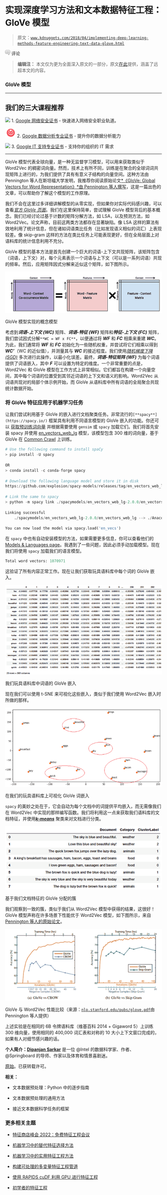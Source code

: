 # 实现深度学习方法和文本数据特征工程：GloVe 模型

> 原文：[`www.kdnuggets.com/2018/04/implementing-deep-learning-methods-feature-engineering-text-data-glove.html`](https://www.kdnuggets.com/2018/04/implementing-deep-learning-methods-feature-engineering-text-data-glove.html)

![c](img/3d9c022da2d331bb56691a9617b91b90.png) 评论

> **编辑注：** 本文仅为更为全面深入原文的一部分，原文[在此](https://towardsdatascience.com/understanding-feature-engineering-part-4-deep-learning-methods-for-text-data-96c44370bbfa)提供，涵盖了远超本文的内容。

### GloVe 模型

* * *

## 我们的三大课程推荐

![](img/0244c01ba9267c002ef39d4907e0b8fb.png) 1\. [Google 网络安全证书](https://www.kdnuggets.com/google-cybersecurity) - 快速进入网络安全职业轨道。

![](img/e225c49c3c91745821c8c0368bf04711.png) 2\. [Google 数据分析专业证书](https://www.kdnuggets.com/google-data-analytics) - 提升你的数据分析能力

![](img/0244c01ba9267c002ef39d4907e0b8fb.png) 3\. [Google IT 支持专业证书](https://www.kdnuggets.com/google-itsupport) - 支持你的组织的 IT 需求

* * *

GloVe 模型代表全球向量，是一种无监督学习模型，可以用来获取类似于 Word2Vec 的稠密词向量。然而，技术上有所不同，训练是在聚合的全球词词共现矩阵上进行的，为我们提供了具有有意义子结构的向量空间。这种方法由 Pennington 等人在斯坦福大学发明，我推荐你阅读原始论文[*《GloVe: Global Vectors for Word Representation》*由 Pennington 等人撰写](https://nlp.stanford.edu/pubs/glove.pdf)，这是一篇出色的文章，可以帮助你了解这个模型的工作原理。

我们不会在这里过多详细讲解模型的从零实现，但如果你对实际代码感兴趣，可以查看[*官方 GloVe 页面*](https://nlp.stanford.edu/projects/glove/)。我们在这里保持简单，尝试理解 GloVe 模型背后的基本概念。我们已经讨论过基于计数的矩阵分解方法，如 LSA，以及预测方法，如 Word2Vec。论文声称，目前这两类方法都存在显著缺陷。像 LSA 这样的算法有效地利用了统计信息，但在诸如词语类比任务（比如发现语义相似的词汇）上表现较差。像 skip-gram 这样的方法在类比任务上可能表现更好，但在全局层面上对语料库的统计信息利用不充分。

GloVe 模型的基本方法是首先创建一个巨大的词语-上下文共现矩阵，该矩阵包含（词语，上下文）对，每个元素表示一个词语与上下文（可以是一系列词语）共现的频率。然后，应用矩阵因式分解来近似这个矩阵，如下图所示。

![](img/80cf078c73ceb2a6e7c36fc8d7cc3d69.png)

GloVe 模型实现的概念模型

考虑到***词语-上下文 (WC)*** 矩阵、***词语-特征 (WF)*** 矩阵和***特征-上下文 (FC)*** 矩阵，我们尝试因式分解`**WC = WF x FC**`，以便通过将 ***WF*** 和 ***FC*** 相乘来重建 ***WC***。为此，我们通常将 ***WF*** 和 ***FC*** 初始化为一些随机权重，并尝试将它们相乘以得到 ***WC’***（WC 的近似值），并测量其与 ***WC*** 的接近程度。我们使用[*随机梯度下降 (SGD)*](https://en.wikipedia.org/wiki/Stochastic_gradient_descent) 多次进行此操作，以最小化误差。最终，***词语-特征矩阵 (WF)*** 为每个词语提供了词语嵌入，其中 ***F*** 可以设置为特定的维度。一个非常重要的点是，Word2Vec 和 GloVe 模型在工作方式上非常相似。它们都旨在构建一个向量空间，其中每个词语的位置受到其邻近词语的上下文和语义的影响。Word2Vec 从词语共现对的局部个体示例开始，而 GloVe 从语料库中所有词语的全局聚合共现统计数据开始。

### 将 GloVe 特征应用于机器学习任务

让我们尝试利用基于 GloVe 的嵌入进行文档聚类任务。非常流行的`[**spacy**](https://spacy.io/)` 框架具有利用不同语言模型的 GloVe 嵌入的功能。你还可以 [获取预训练词向量](https://nlp.stanford.edu/projects/glove/) 并根据需要使用 `gensim` 或 `spacy` 加载它们。我们将首先安装 spacy 并使用 [en_vectors_web_lg](https://spacy.io/models/en#en_vectors_web_lg) 模型，该模型包含 300 维的词向量，基于 GloVe 在 [Common Crawl](http://commoncrawl.org/) 上训练。

```py
# Use the following command to install spaCy
> pip install -U spacy

OR
> conda install -c conda-forge spacy

# Download the following language model and store it in disk
https://github.com/explosion/spacy-models/releases/tag/en_vectors_web_lg-2.0.0

# Link the same to spacy 
> python -m spacy link ./spacymodels/en_vectors_web_lg-2.0.0/en_vectors_web_lg en_vecs

Linking successful
    ./spacymodels/en_vectors_web_lg-2.0.0/en_vectors_web_lg --> ./Anaconda3/lib/site-packages/spacy/data/en_vecs

You can now load the model via spacy.load('en_vecs')
```

在 `spacy` 中也有自动安装模型的方法，如果需要更多信息，你可以查看他们的 [Models & Languages page](https://spacy.io/usage/models)。我遇到了一些问题，因此必须手动加载模型。现在我们将使用 `spacy` 加载我们的语言模型。

```py
Total word vectors: 1070971
```

这验证了所有内容正常工作。现在让我们获取玩具语料库中每个词的 GloVe 嵌入。

![](img/7d4096fb874254581b44b3fe25a6a800.png)

我们玩具语料库中词语的 GloVe 嵌入

现在我们可以使用 t-SNE 来可视化这些嵌入，类似于我们使用 Word2Vec 嵌入时所做的那样。

![](img/29df7fbe8977356b425429931fd7e3f3.png)

在我们的玩具语料库上可视化 GloVe 词嵌入

`spacy` 的美妙之处在于，它会自动为每个文档中的词提供平均嵌入，而无需像我们在 Word2Vec 中实现的那样编写函数。我们将利用这一点来获取我们语料库的文档特征，并使用[***k-means***](https://en.wikipedia.org/wiki/K-means_clustering) 聚类来对文档进行分类。

![](img/81a9b2a64f3a39b1e19db9ea6bcaa6b7.png)

基于我们文档特征的 GloVe 分配的簇

我们观察到一致的簇，类似于我们从 Word2Vec 模型中获得的结果，这很好！GloVe 模型声称在许多场景下性能优于 Word2Vec 模型，如下图所示，来自[Pennington 等人的原始论文](https://nlp.stanford.edu/pubs/glove.pdf)。

![](img/f091c4c53dea7145f115373f5c3fe01f.png)

GloVe 与 Word2Vec 性能比较（来源：[`nlp.stanford.edu/pubs/glove.pdf`](https://nlp.stanford.edu/pubs/glove.pdf)由 Pennington 等人提供）

上述实验是在相同的 6B 令牌语料库（维基百科 2014 + Gigaword 5）上训练 300 维向量，使用相同的 400,000 词汇表和对称的 10 大小上下文窗口完成的，如果有人对细节感兴趣的话。

**个人简介：[Dipanjan Sarkar](https://www.linkedin.com/in/dipanzan)** 是一位 @Intel 的数据科学家、作者、@Springboard 的导师、作家以及体育和情景喜剧迷。

[原始](https://towardsdatascience.com/understanding-feature-engineering-part-4-deep-learning-methods-for-text-data-96c44370bbfa)。已获转载许可。

**相关：**

+   文本数据预处理：Python 中的逐步指南

+   文本数据预处理的通用方法

+   接近文本数据科学任务的框架

### 更多相关主题

+   [特征商店峰会 2022：免费特征工程会议](https://www.kdnuggets.com/2022/10/hopsworks-feature-store-summit-2022-free-conference-feature-engineering.html)

+   [机器学习中的替代特征选择方法](https://www.kdnuggets.com/2021/12/alternative-feature-selection-methods-machine-learning.html)

+   [机器学习中的实用特征工程方法](https://www.kdnuggets.com/2023/07/practical-approach-feature-engineering-machine-learning.html)

+   [构建可处理的多变量特征工程管道](https://www.kdnuggets.com/2022/03/building-tractable-feature-engineering-pipeline-multivariate-time-series.html)

+   [使用 RAPIDS cuDF 利用 GPU 进行特征工程](https://www.kdnuggets.com/2023/06/rapids-cudf-leverage-gpu-feature-engineering.html)

+   [初学者的特征工程](https://www.kdnuggets.com/feature-engineering-for-beginners)
